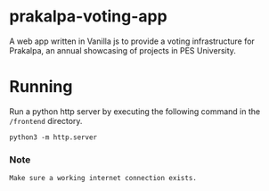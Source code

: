 # prakalpa-voting-app
A web app written in Vanilla js to provide a voting infrastructure for Prakalpa, an annual showcasing of projects in PES University.

# Running

Run a python http server by executing the following command in the `/frontend` directory.

``` python3 -m http.server ```

### Note
    Make sure a working internet connection exists.
